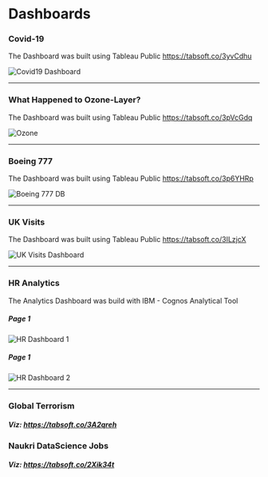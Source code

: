 # Dashboards

### Covid-19
The Dashboard was built using Tableau Public https://tabsoft.co/3yvCdhu

![Covid19 Dashboard](https://user-images.githubusercontent.com/84787925/146195678-09850a99-a574-4a44-a816-cdc7fbdabd85.png)

***


### What Happened to Ozone-Layer?
The Dashboard was built using Tableau Public
https://tabsoft.co/3pVcGdq

![Ozone](https://user-images.githubusercontent.com/84787925/145827251-25caffe2-ddb6-4038-ab7c-3734c1b9c8bc.png)

***


### Boeing 777 
The Dashboard was built using Tableau Public
https://tabsoft.co/3p6YHRp

![Boeing 777 DB](https://user-images.githubusercontent.com/84787925/145827759-0ec12993-c454-4ccd-9d56-8424d7dfb16f.png)

***


### UK Visits
The Dashboard was built using Tableau Public
https://tabsoft.co/3ILzjcX

![UK Visits Dashboard](https://user-images.githubusercontent.com/84787925/145828088-e5e76469-f807-449a-9f6b-dd581a9e3ab0.png)

***


### HR Analytics
The Analytics Dashboard was build with IBM - Cognos Analytical Tool
##### Page 1

![HR Dashboard 1](https://user-images.githubusercontent.com/84787925/145826266-fd38f4a2-a9e8-41df-a88e-bcc4b4d7a31e.png)

##### Page 1
![HR Dashboard 2](https://user-images.githubusercontent.com/84787925/145826478-2dc2313d-1bcb-4a53-a538-892edf9a7688.png)

***


### Global Terrorism
##### Viz: https://tabsoft.co/3A2qreh


### Naukri DataScience Jobs
##### Viz: https://tabsoft.co/2Xik34t

